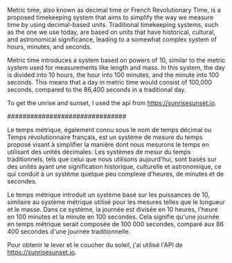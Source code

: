 Metric time, also known as decimal time or French Revolutionary Time, is a proposed timekeeping system that aims to simplify the way we measure time by using decimal-based units. Traditional timekeeping systems, such as the one we use today, are based on units that have historical, cultural, and astronomical significance, leading to a somewhat complex system of hours, minutes, and seconds.

Metric time introduces a system based on powers of 10, similar to the metric system used for measurements like length and mass. In this system, the day is divided into 10 hours, the hour into 100 minutes, and the minute into 100 seconds. This means that a day in metric time would consist of 100,000 seconds, compared to the 86,400 seconds in a traditional day.

To get the unrise and sunset, I used the api from https://sunrisesunset.io. 

###############################

Le temps métrique, également connu sous le nom de temps décimal ou Temps révolutionnaire français, est un système de mesure du temps proposé visant à simplifier la manière dont nous mesurons le temps en utilisant des unités décimales. Les systèmes de mesur du temps traditionnels, tels que celui que nous utilisons aujourd'hui, sont basés sur des unités ayant une signification historique, culturelle et astronomique, ce qui conduit à un système quelque peu complexe d'heures, de minutes et de secondes.

Le temps métrique introduit un système basé sur les puissances de 10, similaire au système métrique utilisé pour les mesures telles que le longueur et le masse. Dans ce système, la journée est divisée en 10 heures, l'heure en 100 minutes et la minute en 100 secondes. Cela signifie qu'une journée en temps métrique serait composée de 100 000 secondes, comparé aux 86 400 secondes d'une journée traditionnelle.

Pour obtenir le lever et le coucher du soleil, j'ai utilisé l'API de https://sunrisesunset.io.
